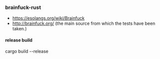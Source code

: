 ### brainfuck-rust

- https://esolangs.org/wiki/Brainfuck
- http://brainfuck.org/ (the main source from which the tests have been taken.)

#### release build
cargo build --release



